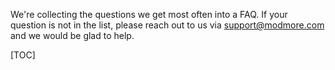 We're collecting the questions we get most often into a FAQ. If your question is
not in the list, please reach out to us via support@modmore.com and we would be
glad to help.

[TOC]
